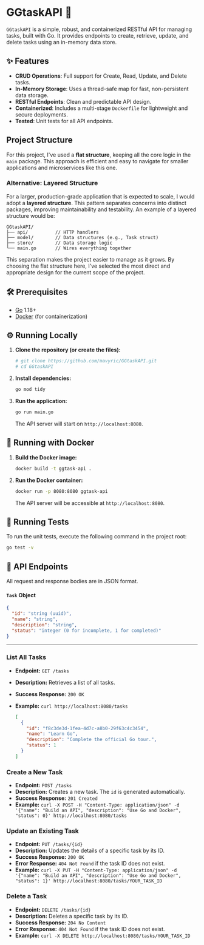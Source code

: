 # GGtaskAPI 🚀

`GGtaskAPI` is a simple, robust, and containerized RESTful API for managing tasks, built with Go. It provides endpoints to create, retrieve, update, and delete tasks using an in-memory data store.

## ✨ Features

- **CRUD Operations**: Full support for Create, Read, Update, and Delete tasks.
- **In-Memory Storage**: Uses a thread-safe map for fast, non-persistent data storage.
- **RESTful Endpoints**: Clean and predictable API design.
- **Containerized**: Includes a multi-stage `Dockerfile` for lightweight and secure deployments.
- **Tested**: Unit tests for all API endpoints.

## Project Structure

For this project, I've used a **flat structure**, keeping all the core logic in the `main` package. This approach is efficient and easy to navigate for smaller applications and microservices like this one.

### Alternative: Layered Structure

For a larger, production-grade application that is expected to scale, I would adopt a **layered structure**. This pattern separates concerns into distinct packages, improving maintainability and testability.
An example of a layered structure would be:

```
GGtaskAPI/
├── api/          // HTTP handlers
├── model/        // Data structures (e.g., Task struct)
├── store/        // Data storage logic
└── main.go       // Wires everything together
```

This separation makes the project easier to manage as it grows. By choosing the flat structure here, I've selected the most direct and appropriate design for the current scope of the project.

## 🛠️ Prerequisites

- [Go](https://go.dev/doc/install) 1.18+
- [Docker](https://docs.docker.com/get-docker/) (for containerization)

## ⚙️ Running Locally

1.  **Clone the repository (or create the files):**
    ```bash
    # git clone https://github.com/mavyric/GGtaskAPI.git
    # cd GGtaskAPI
    ```

2.  **Install dependencies:**
    ```bash
    go mod tidy
    ```

3.  **Run the application:**
    ```bash
    go run main.go
    ```
    The API server will start on `http://localhost:8080`.

## 🐳 Running with Docker

1.  **Build the Docker image:**
    ```bash
    docker build -t ggtask-api .
    ```

2.  **Run the Docker container:**
    ```bash
    docker run -p 8080:8080 ggtask-api
    ```
    The API server will be accessible at `http://localhost:8080`.

## 🧪 Running Tests

To run the unit tests, execute the following command in the project root:

```bash
go test -v
```

## 📜 API Endpoints

All request and response bodies are in JSON format.

#### `Task` Object

```json
{
  "id": "string (uuid)",
  "name": "string",
  "description": "string",
  "status": "integer (0 for incomplete, 1 for completed)"
}
```

---

### **List All Tasks**

-   **Endpoint:** `GET /tasks`
-   **Description:** Retrieves a list of all tasks.
-   **Success Response:** `200 OK`
-   **Example:** `curl http://localhost:8080/tasks`

    ```json
    [
      {
        "id": "f8c3de3d-1fea-4d7c-a8b0-29f63c4c3454",
        "name": "Learn Go",
        "description": "Complete the official Go tour.",
        "status": 1
      }
    ]
    ```

### **Create a New Task**

-   **Endpoint:** `POST /tasks`
-   **Description:** Creates a new task. The `id` is generated automatically.
-   **Success Response:** `201 Created`
-   **Example:** `curl -X POST -H "Content-Type: application/json" -d '{"name": "Build an API", "description": "Use Go and Docker", "status": 0}' http://localhost:8080/tasks`

### **Update an Existing Task**

-   **Endpoint:** `PUT /tasks/{id}`
-   **Description:** Updates the details of a specific task by its ID.
-   **Success Response:** `200 OK`
-   **Error Response:** `404 Not Found` if the task ID does not exist.
-   **Example:** `curl -X PUT -H "Content-Type: application/json" -d '{"name": "Build an API", "description": "Use Go and Docker", "status": 1}' http://localhost:8080/tasks/YOUR_TASK_ID`

### **Delete a Task**

-   **Endpoint:** `DELETE /tasks/{id}`
-   **Description:** Deletes a specific task by its ID.
-   **Success Response:** `204 No Content`
-   **Error Response:** `404 Not Found` if the task ID does not exist.
-   **Example:** `curl -X DELETE http://localhost:8080/tasks/YOUR_TASK_ID`

